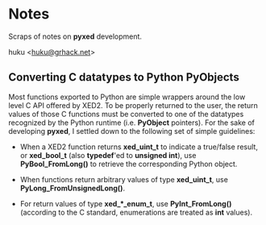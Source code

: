 # Notes

Scraps of notes on **pyxed** development.

huku &lt;[huku@grhack.net](mailto:huku@grhack.net)&gt;


## Converting C datatypes to Python PyObjects

Most functions exported to Python are simple wrappers around the low level C API 
offered by XED2. To be properly returned to the user, the return values of those
C functions must be converted to one of the datatypes recognized by the Python 
runtime (i.e. **PyObject** pointers). For the sake of developing **pyxed**, I
settled down to the following set of simple guidelines:

  * When a XED2 function returns **xed_uint_t** to indicate a true/false result,
    or **xed_bool_t** (also **typedef**'ed to **unsigned int**), use 
    **PyBool_FromLong()** to retrieve the corresponding Python object.

  * When functions return arbitrary values of type **xed_uint_t**, use
    **PyLong_FromUnsignedLong()**.

  * For return values of type **xed_*_enum_t**, use **PyInt_FromLong()**
    (according to the C standard, enumerations are treated as **int** values).

